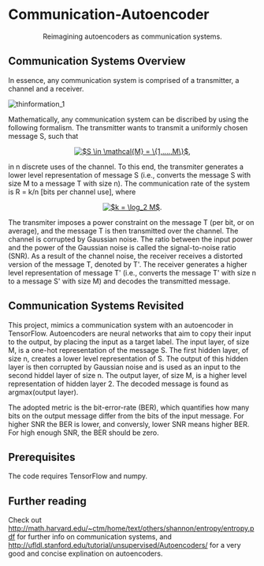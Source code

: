 # Communication-Autoencoder
<p align="center">
Reimagining autoencoders as communication systems. 
</p>
 
## Communication Systems Overview 
In essence, any communication system is comprised of a transmitter, a channel and a receiver.

![thinformation_1](https://user-images.githubusercontent.com/44330120/47397268-3c277180-d77a-11e8-8972-03cf41fc416d.jpg)

Mathematically, any communication system can be discribed by using the following formalism. The transmitter wants to transmit a uniformly chosen message 
S, such that 

<p align="center">
<a href="https://www.codecogs.com/eqnedit.php?latex=$S&space;\in&space;\mathcal{M}&space;=&space;\{1,....,M\}$" target="_blank"><img src="https://latex.codecogs.com/gif.latex?$S&space;\in&space;\mathcal{M}&space;=&space;\{1,....,M\}$" title="$S \in \mathcal{M} = \{1,....,M\}$" /></a>,
 </p>

in n discrete uses of the channel. To this end, the transmiter generates a lower level representation of message S (i.e., converts the message S with size M to a message T with size n). The communication rate of the system is R = k/n [bits per channel use], where 

<p align="center">
<a href="https://www.codecogs.com/eqnedit.php?latex=$k&space;=&space;\log_2&space;M$" target="_blank"><img src="https://latex.codecogs.com/gif.latex?$k&space;=&space;\log_2&space;M$" title="$k = \log_2 M$" /></a>.
</p>

The transmiter imposes a power constraint on the message T (per bit, or on average), and the message T is then transmitted over the channel. The channel is corrupted by Gaussian noise. The ratio between the input power and the power of the Gaussian noise is called the signal-to-noise ratio (SNR). As a result of the channel noise, the receiver receives a distorted version of the message T, denoted by T'. The receiver generates a higher level representation of message T' (i.e., converts the message T' with size n to a message S' with size M) and decodes the transmitted message. 

## Communication Systems Revisited 

This project, mimics a communication system with an autoencoder in TensorFlow. Autoencoders are neural networks that aim to copy their input to the output, by placing the input as a target label. The input layer, of size M, is a one-hot representation of the message S. The first hidden layer, of size n, creates a lower level representation of S. The output of this hidden layer is then corrupted by Gaussian noise and is used as an input to the second hiddel layer of size n. The output layer, of size M, is a higher level representation of hidden layer 2. The decoded message is found as argmax(output layer).

The adopted metric is the bit-error-rate (BER), which quantifies how many bits on the output message differ from the bits of the input message. For higher SNR the BER is lower, and conversly, lower SNR means higher BER. For high enough SNR, the BER should be zero.

## Prerequisites 
The code requires TensorFlow and numpy.

## Further reading
Check out http://math.harvard.edu/~ctm/home/text/others/shannon/entropy/entropy.pdf for further info on communication systems, and http://ufldl.stanford.edu/tutorial/unsupervised/Autoencoders/ for a very good and concise explination on autoencoders. 
